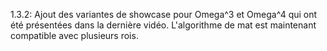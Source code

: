 1.3.2: Ajout des variantes de showcase pour Omega^3 et Omega^4 qui ont été présentées dans la dernière vidéo. L'algorithme de mat est maintenant compatible avec plusieurs rois.

